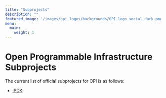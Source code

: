 ```yaml
---
title: "Subprojects"
description: ""
featured_image: '/images/opi_logos/backgrounds/OPI_logo_social_dark.png'
menu:
  main:
    weight: 1
---
```


#  Open Programmable Infrastructure Subprojects

The current list of official subprojects for OPI is as follows:

* [IPDK](https://ipdk.io)
